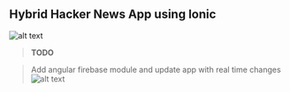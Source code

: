 ## Hybrid Hacker News App using Ionic

![alt text](https://travis-ci.org/vikramk0901/hn.svg?branch=master)

> **TODO**

> Add angular firebase module and update app with real time changes
> ![alt text](https://travis-ci.org/vikramk0901/hn.svg?branch=master)
